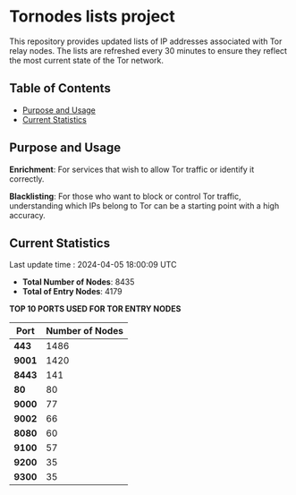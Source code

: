 # Tornodes lists project

This repository provides updated lists of IP addresses associated with Tor relay nodes. The lists are refreshed every 30 minutes to ensure they reflect the most current state of the Tor network.

## Table of Contents

- [Purpose and Usage](#purpose-and-usage)
- [Current Statistics](#current-statistics)


## Purpose and Usage

**Enrichment**: For services that wish to allow Tor traffic or identify it correctly.

**Blacklisting**: For those who want to block or control Tor traffic, understanding which IPs belong to Tor can be a starting point with a high accuracy.

## Current Statistics

Last update time : 2024-04-05 18:00:09 UTC

- **Total Number of Nodes**: 8435
- **Total of Entry Nodes**: 4179

**TOP 10 PORTS USED FOR TOR ENTRY NODES**

| **Port** | **Number of Nodes** |
|------|-----------------|
| **443**   | 1486  |
| **9001**   | 1420  |
| **8443**   | 141  |
| **80**   | 80  |
| **9000**   | 77  |
| **9002**   | 66  |
| **8080**   | 60  |
| **9100**   | 57  |
| **9200**   | 35  |
| **9300**   | 35  |

